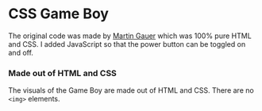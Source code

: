 # CSS Game Boy
The original code was made by [Martin Gauer](https://github.com/attackemartin/css-gameboy) which was 100% pure HTML and CSS. I added JavaScript so that the power button can be toggled on and off.

### Made out of HTML and CSS
The visuals of the Game Boy are made out of HTML and CSS. There are no `<img>` elements.
